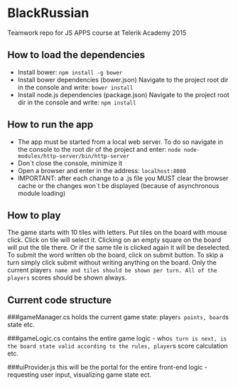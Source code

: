 # BlackRussian
Teamwork repo for JS APPS course at Telerik Academy 2015

## How to load the dependencies
* Install bower:
`npm install -g bower`
* Install bower dependencies (bower.json)
Navigate to the project root dir in the console and write:
`bower install`
* Install node.js dependencies (package.json)
Navigate to the project root dir in the console and write:
`npm install`

## How to run the app
* The app must be started from a local web server. To do so navigate in the console to the root dir of the project and enter: `node node-modules/http-server/bin/http-server`
* Don`t close the console, minimize it
* Open a browser and enter in the address: `localhost:8080`
* IMPORTANT: after each change to a .js file you MUST clear the browser cache or the changes won`t be displayed (because of asynchronous module loading)

## How to play
The game starts with 10 tiles with letters. Put tiles on the board with mouse click. Click on tile will select it. Clicking on an empty square on the board will put the tile there. Or if the same tile is clicked again it will be deselected. To submit the word written ob the board, click on submit button. To skip a turn simply click submit without writing anything on the board.
Only the current player`s name and tiles should be shown per turn.
All of the players` scores should be shown always.

## Current code structure

###gameManager.cs
holds the current game state: player`s points, board`s state etc.

###gameLogic.cs
contains the entire game logic - who`s turn is next, is the board state valid according to the rules, player`s score calculation etc.

###uiProvider.js
this will be the portal for the entire front-end logic - requesting user input, visualizing game state ect.
